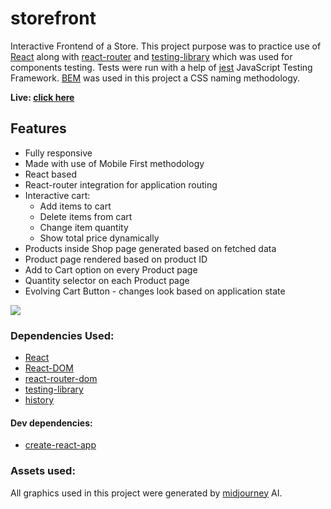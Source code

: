 # storefront

Interactive Frontend of a Store. This project purpose was to practice use of [React](https://github.com/facebook/react) along with [react-router](https://github.com/remix-run/react-router) and [testing-library](https://testing-library.com/) which was used for components testing. Tests were run with a help of [jest](https://jestjs.io/) JavaScript Testing Framework. [BEM](http://getbem.com/) was used in this project a CSS naming methodology.

**Live: [click here](https://husky93.github.io/storefront)**

## Features
- Fully responsive
- Made with use of Mobile First methodology
- React based
- React-router integration for application routing
- Interactive cart:
  - Add items to cart
  - Delete items from cart
  - Change item quantity
  - Show total price dynamically
- Products inside Shop page generated based on fetched data
- Product page rendered based on product ID
- Add to Cart option on every Product page
- Quantity selector on each Product page
- Evolving Cart Button - changes look based on application state


 
<img src="https://github.com/husky93/storefront/blob/main/shop.jpg?raw=true"/>

### Dependencies Used:
- [React](https://github.com/facebook/react)
- [React-DOM](https://github.com/facebook/react/tree/main/packages/react-dom)
- [react-router-dom](https://github.com/remix-run/react-router)
- [testing-library](https://github.com/testing-library)
- [history](https://github.com/remix-run/history)

#### Dev dependencies:
- [create-react-app](https://github.com/facebook/create-react-app)


### Assets used:
All graphics used in this project were generated by [midjourney](https://www.midjourney.com/home/) AI.
